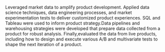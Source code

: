 Leveraged market data to amplify product development. Applied data science techniques, data engineering processes, and market experimentation tests to deliver customized product experiences. SQL and Tableau were used to inform product strategy.Data pipelines and warehousing strategies were developed that prepare data collected from a product for robust analysis. Finally,evaluated the data from live products, including how to design and execute various A/B and multivariate tests to shape the next iteration of a product.
